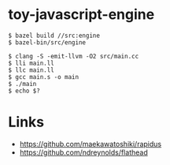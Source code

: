 # toy-javascript-engine

```
$ bazel build //src:engine
$ bazel-bin/src/engine
```

```
$ clang -S -emit-llvm -O2 src/main.cc
$ lli main.ll
$ llc main.ll
$ gcc main.s -o main
$ ./main
$ echo $?
```
# Links

* https://github.com/maekawatoshiki/rapidus
* https://github.com/ndreynolds/flathead
